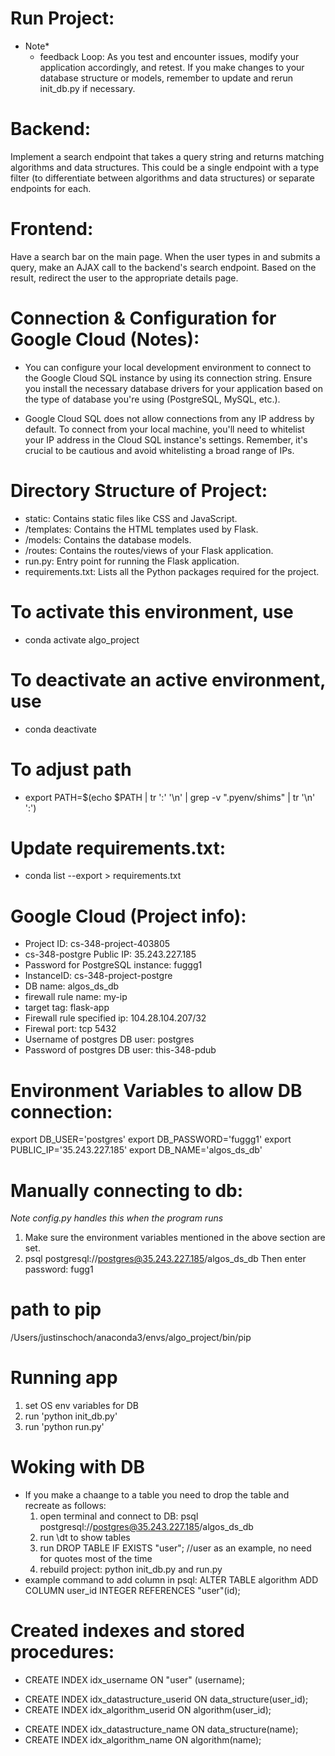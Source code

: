 # Run Project:
- Note* 
  - feedback Loop:
    As you test and encounter issues, modify your application accordingly, and retest.
    If you make changes to your database structure or models, remember to update and rerun init_db.py if necessary.
# Backend: 
Implement a search endpoint that takes a query string and returns matching algorithms and data structures. This could be a single endpoint with a type filter (to differentiate between algorithms and data structures) or separate endpoints for each.

# Frontend: 
Have a search bar on the main page. When the user types in and submits a query, make an AJAX call to the backend's search endpoint. Based on the result, redirect the user to the appropriate details page.

# Connection & Configuration for Google Cloud (Notes):
- You can configure your local development environment to connect to the Google Cloud SQL instance by using its connection string. Ensure you install the necessary database drivers for your application based on the type of database you're using (PostgreSQL, MySQL, etc.).

- Google Cloud SQL does not allow connections from any IP address by default. To connect from your local machine, you'll need to whitelist your IP address in the Cloud SQL instance's settings. Remember, it's crucial to be cautious and avoid whitelisting a broad range of IPs.

# Directory Structure of Project:
- static: Contains static files like CSS and JavaScript.
- /templates: Contains the HTML templates used by Flask.
- /models: Contains the database models.
- /routes: Contains the routes/views of your Flask application.
- run.py: Entry point for running the Flask application.
- requirements.txt: Lists all the Python packages required for the project.

# To activate this environment, use
- conda activate algo_project

# To deactivate an active environment, use
- conda deactivate

# To adjust path
- export PATH=$(echo $PATH | tr ':' '\n' | grep -v ".pyenv/shims" | tr '\n' ':')

# Update requirements.txt:
- conda list --export > requirements.txt

# Google Cloud (Project info):
- Project ID: cs-348-project-403805
- cs-348-postgre Public IP: 35.243.227.185
- Password for PostgreSQL instance: fuggg1
- InstanceID: cs-348-project-postgre
- DB name: algos_ds_db
- firewall rule name: my-ip
- target tag: flask-app
- Firewall rule specified ip: 104.28.104.207/32 
- Firewal port: tcp 5432
- Username of postgres DB user: postgres
- Password of postgres DB user: this-348-pdub

# Environment Variables to allow DB connection:
export DB_USER='postgres'
export DB_PASSWORD='fuggg1'
export PUBLIC_IP='35.243.227.185'
export DB_NAME='algos_ds_db'

# Manually connecting to db:
*Note config.py handles this when the program runs*
1) Make sure the environment variables mentioned in the above
section are set.
2) psql postgresql://postgres@35.243.227.185/algos_ds_db
Then enter password: fugg1
<!-- postgresql+psycopg2://postgres:fuggg1@35.243.227.185/algos_ds_db
psql postgresql://postgres:fuggg1@35.243.227.185/algos_ds_db -->

 # path to pip
/Users/justinschoch/anaconda3/envs/algo_project/bin/pip

# Running app
1) set OS env variables for DB
2) run 'python init_db.py'
3) run 'python run.py'

# Woking with DB
- If you make a chaange to a table you need to drop the table and recreate as follows:
  1) open terminal and connect to DB:
       psql postgresql://postgres@35.243.227.185/algos_ds_db
  2) run \dt to show tables
  3) run DROP TABLE IF EXISTS "user";  //user as an example, no need for quotes most of the time
  4) rebuild project: python init_db.py and run.py
- example command to add column in psql: ALTER TABLE algorithm ADD COLUMN user_id INTEGER REFERENCES "user"(id);


# Created indexes and stored procedures:
<!-- username index for quick login lokup:
since users will be logging in with their 
username, an index on the username column of 
the user table will make this lookup faster -->
- CREATE INDEX idx_username ON "user" (username);

<!-- user ID indexes on DS and algos.:
they speed up queries to fetch DS and 
algorithms belonging to a specific user. -->
- CREATE INDEX idx_datastructure_userid ON data_structure(user_id);
- CREATE INDEX idx_algorithm_userid ON algorithm(user_id);

<!-- name index for quick lookups:
Users may also look up data structures 
and algorithms by name, so an index on 
the name column can be beneficial. -->
- CREATE INDEX idx_datastructure_name ON data_structure(name);
- CREATE INDEX idx_algorithm_name ON algorithm(name);

